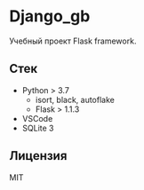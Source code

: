 # Django_gb

Учебный проект Flask framework.

## Стек

- Python > 3.7
  - isort, black, autoflake
  - Flask > 1.1.3
- VSCode
- SQLite 3

## Лицензия

MIT
